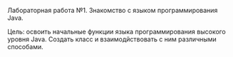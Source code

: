 Лабораторная работа №1. Знакомство с языком программирования Java.

Цель: освоить начальные функции языка программирования высокого уровня Java. Создать класс и взаимодйствовать с ним различными способами.
